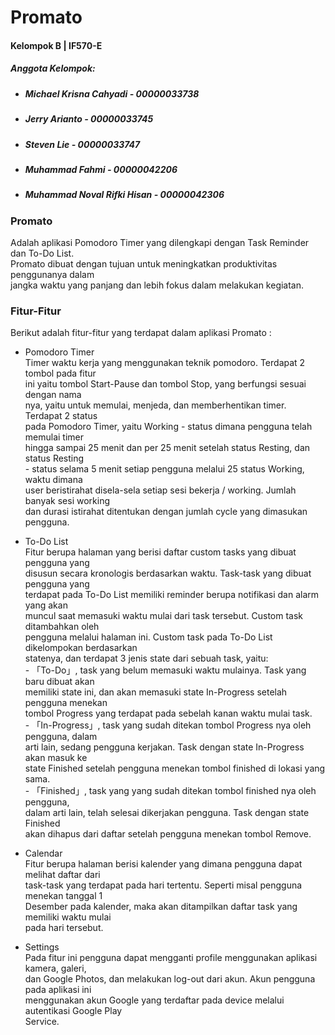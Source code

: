 # Promato
#### Kelompok B | IF570-E
##### Anggota Kelompok:
- ##### Michael Krisna Cahyadi      - 00000033738
- ##### Jerry Arianto               - 00000033745
- ##### Steven Lie                  - 00000033747
- ##### Muhammad Fahmi              - 00000042206
- ##### Muhammad Noval Rifki Hisan  - 00000042306

### Promato
Adalah aplikasi Pomodoro Timer yang dilengkapi dengan Task Reminder dan To-Do List.
<br> Promato dibuat dengan tujuan untuk meningkatkan produktivitas penggunanya dalam 
<br> jangka waktu yang panjang dan lebih fokus dalam melakukan kegiatan.
### Fitur-Fitur
Berikut adalah fitur-fitur yang terdapat dalam aplikasi Promato :
- Pomodoro Timer
<br> Timer waktu kerja yang menggunakan teknik pomodoro. Terdapat 2 tombol pada fitur
<br> ini yaitu tombol Start-Pause dan tombol Stop, yang berfungsi sesuai dengan nama
<br> nya, yaitu untuk memulai, menjeda, dan memberhentikan timer. Terdapat 2 status
<br> pada Pomodoro Timer, yaitu Working - status dimana pengguna telah memulai timer
<br> hingga sampai 25 menit dan per 25 menit setelah status Resting, dan status Resting
<br>  - status selama 5 menit setiap pengguna melalui 25 status Working, waktu dimana
<br> user beristirahat disela-sela setiap sesi bekerja / working. Jumlah banyak sesi working
<br> dan durasi istirahat ditentukan dengan jumlah cycle yang dimasukan pengguna.


- To-Do List
<br> Fitur berupa halaman yang berisi daftar custom tasks yang dibuat pengguna yang 
<br> disusun secara kronologis berdasarkan waktu. Task-task yang dibuat pengguna yang
<br> terdapat pada To-Do List memiliki reminder berupa notifikasi dan alarm yang akan
<br> muncul saat memasuki waktu mulai dari task tersebut. Custom task ditambahkan oleh
<br> pengguna melalui halaman ini. Custom task pada To-Do List dikelompokan berdasarkan
<br> statenya, dan terdapat 3 jenis state dari sebuah task, yaitu:
<br> - 「To-Do」, task yang belum memasuki waktu mulainya. Task yang baru dibuat akan
<br> memiliki state ini, dan akan memasuki state In-Progress setelah pengguna menekan
<br> tombol Progress yang terdapat pada sebelah kanan waktu mulai task.
<br> - 「In-Progress」, task yang sudah ditekan tombol Progress nya oleh pengguna, dalam
<br> arti lain, sedang pengguna kerjakan. Task dengan state In-Progress akan masuk ke
<br> state Finished setelah pengguna menekan tombol finished di lokasi yang sama.
<br> - 「Finished」, task yang  yang sudah ditekan tombol finished nya oleh pengguna,
<br> dalam arti lain, telah selesai dikerjakan pengguna. Task dengan state Finished
<br> akan dihapus dari daftar setelah pengguna menekan tombol Remove.

- Calendar 
<br> Fitur berupa halaman berisi kalender yang dimana pengguna dapat melihat daftar dari
<br> task-task yang terdapat pada hari tertentu. Seperti misal pengguna menekan tanggal 1
<br> Desember pada kalender, maka akan ditampilkan daftar task yang memiliki waktu mulai 
<br> pada hari tersebut.

- Settings
<br> Pada fitur ini pengguna dapat mengganti profile menggunakan aplikasi kamera, galeri,
<br> dan Google Photos, dan melakukan log-out dari akun. Akun pengguna pada aplikasi ini 
<br> menggunakan akun Google yang terdaftar pada device melalui autentikasi Google Play 
<br> Service.
